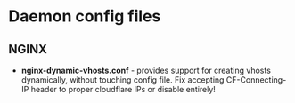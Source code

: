 # Daemon config files

## NGINX

- **nginx-dynamic-vhosts.conf** - provides support for creating vhosts dynamically, without touching config file. Fix accepting CF-Connecting-IP header to proper cloudflare IPs or disable entirely!

